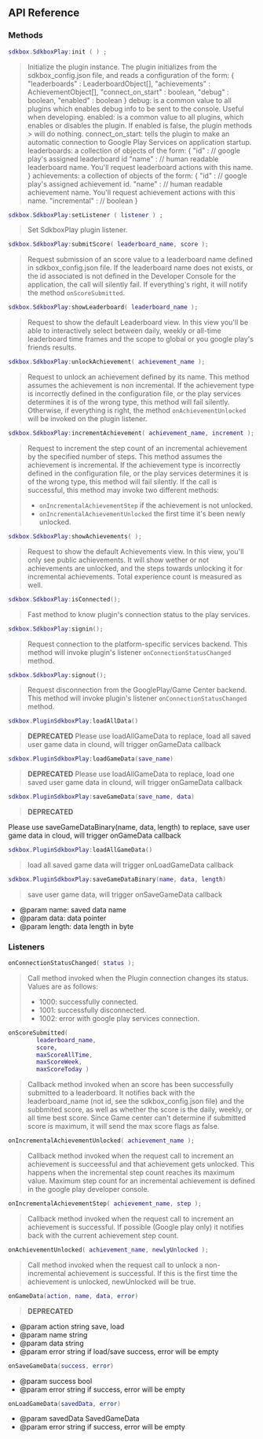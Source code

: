## API Reference

### Methods
```lua
sdkbox.SdkboxPlay:init ( ) ;
```
> Initialize the plugin instance.
> The plugin initializes from the sdkbox_config.json file, and reads a configuration of the form:
> {
>     "leaderboards"     : LeaderboardObject[],
>     "achievements"     : AchievementObject[],
>     "connect_on_start" : boolean,
>     "debug"            : boolean,
>     "enabled"          : boolean
> }
> debug:
>    is a common value to all plugins which enables debug info to be sent to the console. Useful when developing.
> enabled:
>    is a common value to all plugins, which enables or disables the plugin. If enabled is false, the plugin methods > will do nothing.
> connect_on_start:
>    tells the plugin to make an automatic connection to Google Play Services on application startup.
> leaderboards:
>    a collection of objects of the form:
>    {
>        "id"   : // google play's assigned leaderboard id
>        "name" : // human readable leaderboard name. You'll request leaderboard actions with this name.
>    }
> achievements:
>    a collection of objects of the form:
>    {
>        "id"          : // google play's assigned achievement id.
>        "name"        : // human readable achievement name. You'll request achievement actions with this name.
>        "incremental" : // boolean
>    }

```lua
sdkbox.SdkboxPlay:setListener ( listener ) ;
```
> Set SdkboxPlay plugin listener.

```lua
sdkbox.SdkboxPlay:submitScore( leaderboard_name, score );
```
> Request submission of an score value to a leaderboard name defined in sdkbox_config.json file.
> If the leaderboard name does not exists, or the id associated is not defined in the Developer Console for the application, the call will silently fail.
> If everything's right, it will notify the method <code>onScoreSubmitted</code>.

```lua
sdkbox.SdkboxPlay:showLeaderboard( leaderboard_name );
```
> Request to show the default Leaderboard view.
> In this view you'll be able to interactively select between daily, weekly or all-time leaderboard time frames and the scope to global or you google play's friends results.

```lua
sdkbox.SdkboxPlay:unlockAchievement( achievement_name );
```
> Request to unlock an achievement defined by its name.
> This method assumes the achievement is non incremental.
> If the achievement type is incorrectly defined in the configuration file, or the play services determines it is of the wrong type, this method will fail silently.
> Otherwise, if everything is right, the method <code>onAchievementUnlocked</code> will be invoked on the plugin listener.

```lua
sdkbox.SdkboxPlay:incrementAchievement( achievement_name, increment );
```
> Request to increment the step count of an incremental achievement by the specified number of steps.
> This method assumes the achievement is incremental.
> If the achievement type is incorrectly defined in the configuration file, or the play services determines it is of the wrong type, this method will fail silently.
> If the call is successful, this method may invoke two different methods:
>  + <code>onIncrementalAchievementStep</code> if the achievement is not unlocked.
>  + <code>onIncrementalAchievementUnlocked</code> the first time it's been newly unlocked.

```lua
sdkbox.SdkboxPlay:showAchievements( );
```
> Request to show the default Achievements view.
> In this view, you'll only see public achievements.
> It will show wether or not achievements are unlocked, and the steps towards unlocking it for incremental achievements.
> Total experience count is measured as well.

```lua
sdkbox.SdkboxPlay:isConnected();
```
> Fast method to know plugin's connection status to the play services.

```lua
sdkbox.SdkboxPlay:signin();
```
> Request connection to the platform-specific services backend.
> This method will invoke plugin's listener <code>onConnectionStatusChanged</code> method.

```lua
sdkbox.SdkboxPlay:signout();
```
> Request disconnection from the GooglePlay/Game Center backend.
> This method will invoke plugin's listener <code>onConnectionStatusChanged</code> method.

```lua
sdkbox.PluginSdkboxPlay:loadAllData()
```
> **DEPRECATED**
Please use loadAllGameData to replace, load all saved user game data in clound, will trigger onGameData callback

```lua
sdkbox.PluginSdkboxPlay:loadGameData(save_name)
```
> **DEPRECATED**
Please use loadAllGameData to replace, load one saved user game data in clound, will trigger onGameData callback

```lua
sdkbox.PluginSdkboxPlay:saveGameData(save_name, data)
```
> **DEPRECATED**

Please use saveGameDataBinary(name, data, length) to replace, save user game data in cloud, will trigger onGameData callback

```lua
sdkbox.PluginSdkboxPlay:loadAllGameData()
```
> load all saved game data
will trigger onLoadGameData callback

```lua
sdkbox.PluginSdkboxPlay:saveGameDataBinary(name, data, length)
```
> save user game data, will trigger onSaveGameData callback

- @param name: saved data name
- @param data: data pointer
- @param length: data length in byte


### Listeners
```lua
onConnectionStatusChanged( status );
```
> Call method invoked when the Plugin connection changes its status.
> Values are as follows:
>   + 1000:     successfully connected.
>   + 1001:     successfully disconnected.
>   + 1002:     error with google play services connection.

```lua
onScoreSubmitted(
        leaderboard_name,
        score,
        maxScoreAllTime,
        maxScoreWeek,
        maxScoreToday )
```
> Callback method invoked when an score has been successfully submitted to a leaderboard.
> It notifies back with the leaderboard_name (not id, see the sdkbox_config.json file) and the
> subbmited score, as well as whether the score is the daily, weekly, or all time best score.
> Since Game center can't determine if submitted score is maximum, it will send the max score flags as false.

```lua
onIncrementalAchievementUnlocked( achievement_name );
```
> Callback method invoked when the request call to increment an achievement is succeessful and that achievement gets unlocked. This happens when the incremental step count reaches its maximum value.
> Maximum step count for an incremental achievement is defined in the google play developer console.

```lua
onIncrementalAchievementStep( achievement_name, step );
```
> Callback method invoked when the request call to increment an achievement is successful.
> If possible (Google play only) it notifies back with the current achievement step count.

```lua
onAchievementUnlocked( achievement_name, newlyUnlocked );
```
> Call method invoked when the request call to unlock a non-incremental achievement is successful.
> If this is the first time the achievement is unlocked, newUnlocked will be true.

```lua
onGameData(action, name, data, error)
```
> **DEPRECATED**

- @param action string save, load
- @param name string
- @param data string
- @param error string if load/save success, error will be empty

```lua
onSaveGameData(success, error)
```
>
- @param success bool
- @param error string if success, error will be empty

```lua
onLoadGameData(savedData, error)
```
>
- @param savedData SavedGameData
- @param error string if success, error will be empty

